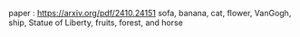 paper : https://arxiv.org/pdf/2410.24151
sofa, banana, cat, flower, VanGogh, ship, Statue of Liberty, fruits, forest, and horse

